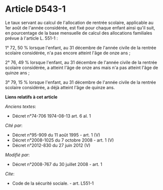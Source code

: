# Article D543-1

Le taux servant au calcul de l'allocation de rentrée scolaire, applicable au 1er août de l'année considérée, est fixé pour
chaque enfant ainsi qu'il suit, en pourcentage de la base mensuelle de calcul des allocations familiales prévue à l'article
L. 551-1 : 

1° 72, 50 % lorsque l'enfant, au 31 décembre de l'année civile de la rentrée scolaire considérée, n'a pas encore atteint
l'âge de onze ans ; 

2° 76, 49 % lorsque l'enfant, au 31 décembre de l'année civile de la rentrée scolaire considérée, a atteint l'âge de onze ans
mais n'a pas atteint l'âge de quinze ans ; 

3° 79, 15 % lorsque l'enfant, au 31 décembre de l'année civile de la rentrée scolaire considérée, a déjà atteint l'âge de
quinze ans.

**Liens relatifs à cet article**

_Anciens textes_:

  - Décret n°74-706 1974-08-13 art. 6 al. 1

_Cité par_:

  - Décret n°95-909 du 11 août 1995 - art. 1 (V)
  - Décret n°2008-1025 du 7 octobre 2008 - art. 1 (V)
  - Décret n°2012-830 du 27 juin 2012 (V)

_Modifié par_:

  - Décret n°2008-767 du 30 juillet 2008 - art. 1

_Cite_:

  - Code de la sécurité sociale. - art. L551-1
